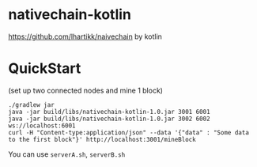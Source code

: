 # nativechain-kotlin

https://github.com/lhartikk/naivechain by kotlin

# QuickStart

(set up two connected nodes and mine 1 block)

```
./gradlew jar
java -jar build/libs/nativechain-kotlin-1.0.jar 3001 6001
java -jar build/libs/nativechain-kotlin-1.0.jar 3002 6002 ws://localhost:6001
curl -H "Content-type:application/json" --data '{"data" : "Some data to the first block"}' http://localhost:3001/mineBlock
```

You can use `serverA.sh`, `serverB.sh`

